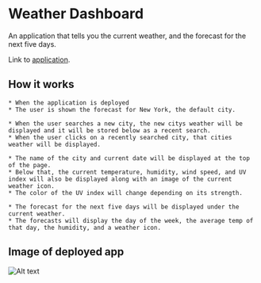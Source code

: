 # Weather Dashboard

An application that tells you the current weather, and the forecast for the next five days.

Link to [application](https://crystajeffcoat.github.io/Weather-Dashboard/).

## How it works

```
* When the application is deployed 
* The user is shown the forecast for New York, the default city.

* When the user searches a new city, the new citys weather will be displayed and it will be stored below as a recent search.
* When the user clicks on a recently searched city, that cities weather will be displayed.

* The name of the city and current date will be displayed at the top of the page.
* Below that, the current temperature, humidity, wind speed, and UV index will also be displayed along with an image of the current weather icon.
* The color of the UV index will change depending on its strength.

* The forecast for the next five days will be displayed under the current weather.
* The forecasts will display the day of the week, the average temp of that day, the humidity, and a weather icon.

```


## Image of deployed app
![Alt text](/assets/weather-Dashboard.png)

